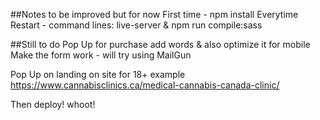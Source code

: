 ##Notes to be improved but for now
First time - npm install 
Everytime Restart - command lines: live-server & npm run compile:sass

##Still to do 
Pop Up for purchase add words & also optimize it for mobile 
Make the form work - will try using MailGun

Pop Up on landing on site for 18+ example https://www.cannabisclinics.ca/medical-cannabis-canada-clinic/ 

Then deploy! whoot! 
